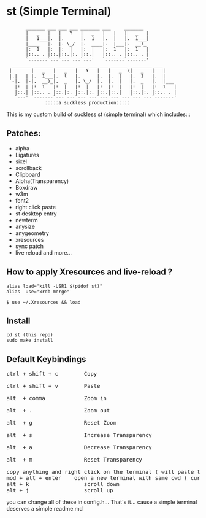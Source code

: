 # st (Simple Terminal)

```
       _______ ___ ___ ___ _______ ___     _______           
       |   _   |   |   Y   |   _   |   |   |   _   |          
       |   1___|.  |.      |.  1   |.  |   |.  1___|          
       |____   |.  |. \_/  |.  ____|.  |___|.  __)_           
       |:  1   |:  |:  |   |:  |   |:  1   |:  1   |          
       |::.. . |::.|::.|:. |::.|   |::.. . |::.. . |          
       `-------`---`--- ---`---'   `-------`-------'          
  _______ _______ _______ ___ ___ ___ ______  _______ ___     
 |       |   _   |   _   |   Y   |   |   _  \|   _   |   |    
 |.|   | |.  1___|.  l   |.      |.  |.  |   |.  1   |.  |    
 `-|.  |-|.  __)_|.  _   |. \_/  |.  |.  |   |.  _   |.  |___ 
   |:  | |:  1   |:  |   |:  |   |:  |:  |   |:  |   |:  1   |
   |::.| |::.. . |::.|:. |::.|:. |::.|::.|   |::.|:. |::.. . |
   `---' `-------`--- ---`--- ---`---`--- ---`--- ---`-------'
              :::::a suckless production:::::
```

This is my custom build of suckless st (simple terminal) which includes:::

## Patches:

- alpha 
- Ligatures
- sixel 
- scrollback
- Clipboard
- Alpha(Transparency)
- Boxdraw
- w3m
- font2
- right click paste
- st desktop entry
- newterm
- anysize
- anygeometry
- xresources
- sync patch
- live reload 
and more...
  <br>

## How to apply Xresources and live-reload ?

```shell
alias load="kill -USR1 $(pidof st)"
alias  use="xrdb merge"

$ use ~/.Xresources && load

```

## Install <br>

`cd st (this repo) `<br>
`sudo make install `<br>

## Default Keybindings<br>

<pre>
ctrl + shift + c        Copy  <br>
ctrl + shift + v        Paste <br>
alt  + comma            Zoom in <br>
alt  + .                Zoom out <br>
alt  + g                Reset Zoom<br>
alt  + s                Increase Transparency<br>
alt  + a                Decrease Transparency<br>
alt  + m                Reset Transparency<br>
copy anything and right click on the terminal ( will paste the copied thing ) 
mod + alt + enter    open a new terminal with same cwd ( current working directory )
alt + k                 scroll down 
alt + j                 scroll up
</pre>

you can change all of these in config.h... That's it... cause a simple terminal deserves a 
simple readme.md
<br>

